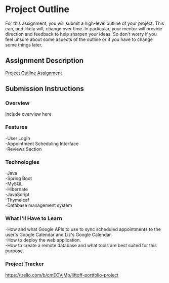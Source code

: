 # Project Outline
For this assignment, you will submit a high-level outline of your project. This can, and likely will, change over time. In particular, your mentor will provide direction and feedback to help sharpen your ideas. So don't worry if you feel unsure about some aspects of the outline or if you have to change some things later.

## Assignment Description
[Project Outline Assignment](https://education.launchcode.org/liftoff/modules/assignments/project-outline)

## Submission Instructions

### Overview
Include overview here
### Features
-User Login <br>
-Appointment Scheduling Interface <br>
-Reviews Section
### Technologies
-Java <br>
-Spring Boot <br>
-MySQL <br>
-Hibernate <br>
-JavaScript <br>
-Thymeleaf <br>
-Database management system
### What I'll Have to Learn
-How and what Google APIs to use to sync scheduled appointments to the user's Google Calendar and Liz's Google Calendar. <br>
-How to deploy the web application. <br>
-How to create a remote database and what tools are best suited for this purpose.
### Project Tracker
https://trello.com/b/cmEOVjMp/liftoff-portfolio-project
